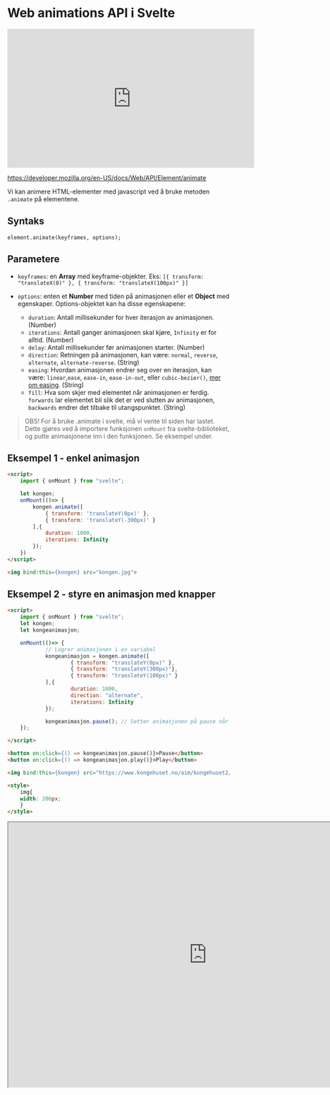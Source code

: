 # Web animations API i Svelte

<iframe width="560" height="315" src="https://www.youtube.com/embed/Xz9lYXTyT2o" frameborder="0" allow="accelerometer; autoplay; clipboard-write; encrypted-media; gyroscope; picture-in-picture" allowfullscreen></iframe>

https://developer.mozilla.org/en-US/docs/Web/API/Element/animate

Vi kan animere HTML-elementer med javascript ved å bruke metoden `.animate` på elementene.

## Syntaks

`element.animate(keyframes, options);`

## Parametere

- `keyframes`: en **Array** med keyframe-objekter. Eks: `[{ transform: "translateX(0)" }, { transform: "translateX(100px)" }]`

- `options`: enten et **Number** med tiden på animasjonen eller et **Object** med egenskaper. Options-objektet kan ha disse egenskapene:
  - `duration`: Antall millisekunder for hver iterasjon av animasjonen. (Number)
  - `iterations`: Antall ganger animasjonen skal kjøre, `Infinity` er for alltid. (Number)
  - `delay`: Antall millisekunder før animasjonen starter. (Number)
  - `direction`: Retningen på animasjonen, kan være: `normal`, `reverse`, `alternate`, `alternate-reverse`. (String)
  - `easing`: Hvordan animasjonen endrer seg over en iterasjon, kan være: `linear`,`ease`, `ease-in`, `ease-in-out`, eller `cubic-bezier()`, [mer om easing](https://developer.mozilla.org/en-US/docs/Web/CSS/easing-function). (String)
  - `fill`: Hva som skjer med elementet når animasjonen er ferdig. `forwards` lar elementet bli slik det er ved slutten av animasjonen, `backwards` endrer det tilbake til utangspunktet. (String)

> OBS! For å bruke .animate i svelte, må vi vente til siden har lastet. Dette gjøres ved å importere funksjonen `onMount` fra svelte-biblioteket, og putte animasjonene inn i den funksjonen. Se eksempel under.

## Eksempel 1 - enkel animasjon

```HTML
<script>
    import { onMount } from "svelte";

    let kongen;
    onMount(()=> {
        kongen.animate([
            { transform: 'translateY(0px)' },
            { transform: 'translateY(-300px)' }
        ],{
            duration: 1000,
            iterations: Infinity
        });
    })
</script>

<img bind:this={kongen} src="kongen.jpg">
```

## Eksempel 2 - styre en animasjon med knapper

```HTML
<script>
	import { onMount } from "svelte";
	let kongen;
	let kongeanimasjon;

	onMount(()=> {
			// Lagrer animasjonen i en variabel
			kongeanimasjon = kongen.animate([
					{ transform: "translateY(0px)" },
					{ transform: "translateY(300px)"},
					{ transform: "translateY(100px)" }
			],{
					duration: 1000,
					direction: "alternate",
					iterations: Infinity
			});

			kongeanimasjon.pause(); // Setter animasjonen på pause når siden lastes
	});

</script>

<button on:click={() => kongeanimasjon.pause()}>Pause</button>
<button on:click={() => kongeanimasjon.play()}>Play</button>

<img bind:this={kongen} src="https://www.kongehuset.no/aim/kongehuset2/files/0/1/d/f584679f4255178f2c34bd1320d0456a0bb6253767/01df584679f4255178f2c34bd1320d0456a0bb6253767.jpg/Scale?geometry=966%3Ex" alt="Kongen">

<style>
    img{
    width: 200px;
    }
</style>
```

<iframe width="900" height="600" title="html og css" src="https://svelte.dev/repl/6d321579610942398fdbfcb10a0cc680?version=3.31.2" scrolling="no"></iframe>
